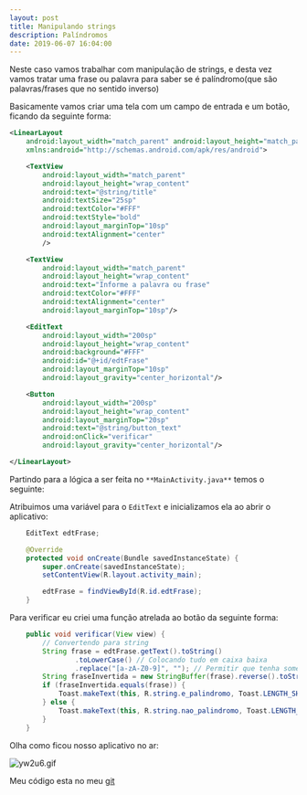```yaml
---
layout: post
title: Manipulando strings
description: Palíndromos
date: 2019-06-07 16:04:00
---
```


Neste caso vamos trabalhar com manipulação de strings, e desta vez vamos tratar uma frase ou palavra para saber se é palíndromo(que são palavras/frases que no sentido inverso)

Basicamente vamos criar uma tela com um campo de entrada e um botão, ficando da seguinte forma:

``` xml
<LinearLayout
    android:layout_width="match_parent" android:layout_height="match_parent"               android:orientation="vertical" android:background="@color/colorPrimary"
    xmlns:android="http://schemas.android.com/apk/res/android">

    <TextView
        android:layout_width="match_parent"
        android:layout_height="wrap_content"
        android:text="@string/title"
        android:textSize="25sp"
        android:textColor="#FFF"
        android:textStyle="bold"
        android:layout_marginTop="10sp"
        android:textAlignment="center"
        />

    <TextView
        android:layout_width="match_parent"
        android:layout_height="wrap_content"
        android:text="Informe a palavra ou frase"
        android:textColor="#FFF"
        android:textAlignment="center"
        android:layout_marginTop="10sp"/>

    <EditText
        android:layout_width="200sp"
        android:layout_height="wrap_content"
        android:background="#FFF"
        android:id="@+id/edtFrase"
        android:layout_marginTop="10sp"
        android:layout_gravity="center_horizontal"/>

    <Button
        android:layout_width="200sp"
        android:layout_height="wrap_content"
        android:layout_marginTop="20sp"
        android:text="@string/button_text"
        android:onClick="verificar"
        android:layout_gravity="center_horizontal"/>

</LinearLayout>
```

Partindo para a lógica a ser feita no `**MainActivity.java**` temos o seguinte:

Atribuimos uma variável para o `EditText` e inicializamos ela ao abrir o aplicativo:

``` java
    EditText edtFrase;

    @Override
    protected void onCreate(Bundle savedInstanceState) {
        super.onCreate(savedInstanceState);
        setContentView(R.layout.activity_main);

        edtFrase = findViewById(R.id.edtFrase);
    }
```

Para verificar eu criei uma função atrelada ao botão da seguinte forma:

``` java
    public void verificar(View view) {
        // Convertendo para string
        String frase = edtFrase.getText().toString()
                .toLowerCase() // Colocando tudo em caixa baixa
                .replace("[a-zA-Z0-9]", ""); // Permitir que tenha somente letras e números
        String fraseInvertida = new StringBuffer(frase).reverse().toString(); // Invertemos os caracteres
        if (fraseInvertida.equals(frase)) {
            Toast.makeText(this, R.string.e_palindromo, Toast.LENGTH_SHORT).show();
        } else {
            Toast.makeText(this, R.string.nao_palindromo, Toast.LENGTH_SHORT).show();
        }
    }
```

Olha como ficou nosso aplicativo no ar:

![yw2u6.gif](https://a.imge.to/2019/06/08/yw2u6.gif)

Meu código esta no meu [git](https://github.com/yuribreion1/Desafio5)

